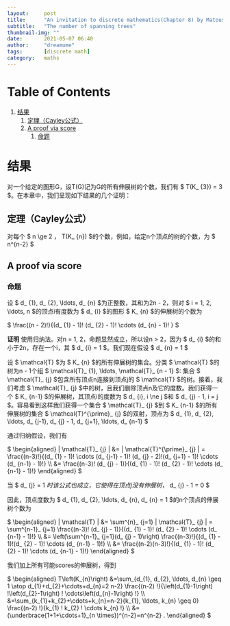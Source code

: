 ```yaml
---
layout:     post
title:      "An invitation to discrete mathematics(Chapter 8) by Matousek"
subtitle:   "The number of spanning trees"
thumbnail-img: ""
date:       2021-05-07 06:40
author:     "dreamume"
tags: 		[discrete math]
category:   maths
---
```

<head>
    <script src="https://cdn.mathjax.org/mathjax/latest/MathJax.js?config=TeX-AMS-MML_HTMLorMML" type="text/javascript"></script>
    <script type="text/x-mathjax-config">
        MathJax.Hub.Config({
            tex2jax: {
            skipTags: ['script', 'noscript', 'style', 'textarea', 'pre'],
            inlineMath: [['$','$']]
            }
        });
    </script>
</head>

# Table of Contents

1.  [结果](#org4f39a9a)
    1.  [定理（Cayley公式）](#orgfb9c108)
    2.  [A proof via score](#org6c78265)
        1.  [命题](#org6275426)


<a id="org4f39a9a"></a>

# 结果

对一个给定的图形G，设T(G)记为G的所有伸展树的个数，我们有 $ T(K_ {3}) = 3 $。在本章中，我们呈现如下结果的几个证明：


<a id="orgfb9c108"></a>

## 定理（Cayley公式）

对每个 $ n \\ge 2 $，$ T(K_ {n}) $的个数，例如，给定n个顶点的树的个数，为 $ n^{n-2} $


<a id="org6c78265"></a>

## A proof via score


<a id="org6275426"></a>

### 命题

设 $ d_ {1}, d_ {2}, \\ldots, d_ {n} $为正整数，其和为2n - 2，则对 $ i = 1, 2, \\ldots, n $的顶点i有度数为 $ d_ {i} $的图形 $ K_ {n} $的伸展树的个数为

$ \\frac{(n - 2)!}{(d_ {1} - 1)! (d_ {2} - 1)! \\cdots (d_ {n} - 1)! } $

**证明** 使用归纳法。对n = 1, 2，命题显然成立，所以设n > 2，因为 $ d_ {i} $的和小于2n，存在一个i，其 $ d_ {i} = 1 $。我们现在假设 $ d_ {n} = 1 $

设 $ \\mathcal{T} $为 $ K_ {n} $的所有伸展树的集合。分类 $ \\mathcal{T} $的树为n - 1个组 $ \\mathcal{T}_ {1}, \\ldots, \\mathcal{T}_ {n - 1} $: 集合 $ \\mathcal{T}_ {j} $包含所有顶点n连接到顶点j的 $ \\mathcal{T} $的树。接着，我们考虑 $ \\mathcal{T}_ {j} $中的树，且我们删除顶点n及它的度数。我们获得一个 $ K_ {n-1} $的伸展树，其顶点i的度数为 $ d_ {i}, i \\ne j $和 $ d_ {j} - 1, i = j $。容易看到这样我们获得一个集合 $ \\mathcal{T}_ {j} $到 $ K_ {n-1} $的所有伸展树的集合 $ \\mathcal{T}^{\\prime}_ {j} $的双射，顶点为 $ d_ {1}, d_ {2}, \\ldots, d_ {j-1}, d_ {j} - 1, d_ {j+1}, \\ldots, d_ {n-1} $

通过归纳假设，我们有

$ \\begin{aligned} \| \\mathcal{T}_ {j} \| &= \| \\mathcal{T}^{\\prime}_ {j} \| = \\frac{(n-3)!}{(d_ {1} - 1)! \\cdots (d_ {j-1} - 1)! (d_ {j} - 2)!(d_ {j+1} - 1)! \\cdots (d_ {n-1} - 1)!} \\\\ &= \\frac{(n-3)! (d_ {j} - 1)}{(d_ {1} - 1)! (d_ {2} - 1)! \\cdots (d_ {n-1} - 1)!} \\end{aligned} $

当 $ d_ {j} = 1 $时该公式也成立，它使得在顶点j没有伸展树，$ d_ {j} - 1 = 0 $

因此，顶点度数为 $ d_ {1}, d_ {2}, \\ldots, d_ {n}, d_ {n} = 1 $的n个顶点的伸展树个数为

$ \\begin{aligned} \| \\mathcal{T} \| &= \\sum^{n}_ {j=1} \| \\mathcal{T}_ {j} \| = \\sum^{n-1}_ {j=1} \\frac{(n-3)! (d_ {j} - 1)}{(d_ {1} - 1)! (d_ {2} - 1)! \\cdots (d_ {n-1} - 1)!} \\\\ &= \\left(\\sum^{n-1}_ {j=1}(d_ {j} - 1)\\right) \\frac{(n-3)!}{(d_ {1} - 1)!(d_ {2} - 1)! \\cdots (d_ {n-1} - 1)!} \\\\ &= \\frac{(n-2)(n-3)!}{(d_ {1} - 1)! (d_ {2} - 1)! \\cdots (d_ {n-1} - 1)!} \\end{aligned} $

我们加上所有可能scores的伸展树，得到

$ \\begin{aligned} T\\left(K_{n}\\right) &=\\sum_{d_{1}, d_{2}, \\ldots, d_{n} \\geq 1 \\atop d_{1}+d_{2}+\\cdots+d_{n}=2 n-2} \\frac{(n-2) !}{\\left(d_{1}-1\\right) !\\left(d_{2}-1\\right) ! \\cdots\\left(d_{n}-1\\right) !} \\\\ &=\\sum_{k_{1}+k_{2}+\\cdots+k_{n}=n-2}{k_{1}, \\ldots, k_{n} \\geq 0} \\frac{(n-2) !}{k_{1} ! k_{2} ! \\cdots k_{n} !} \\\\ &=(\\underbrace{1+1+\\cdots+1}_{n \\times})^{n-2}=n^{n-2} . \\end{aligned} $
